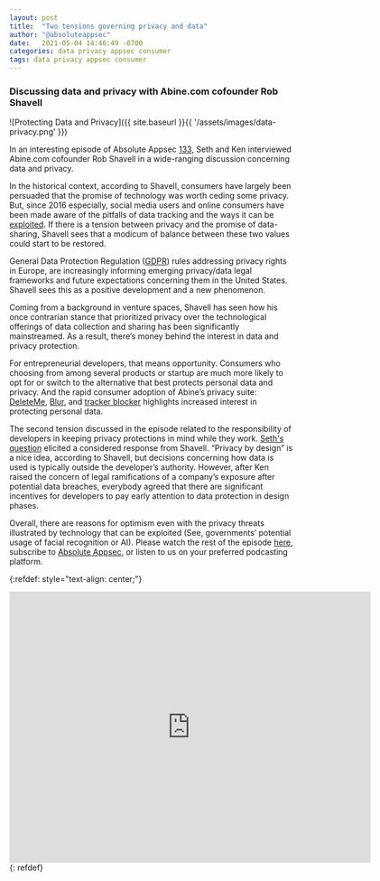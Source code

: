 ```yaml
---
layout: post
title:  "Two tensions governing privacy and data"
author: "@absoluteappsec"
date:   2021-05-04 14:46:49 -0700
categories: data privacy appsec consumer
tags: data privacy appsec consumer
---
```

### Discussing data and privacy with Abine.com cofounder Rob Shavell

![Protecting Data and Privacy]({{ site.baseurl }}{{ '/assets/images/data-privacy.png' }})

In an interesting episode of Absolute Appsec [133](https://www.youtube.com/watch?v=PgyyCDiIzY4), Seth and Ken interviewed Abine.com cofounder Rob Shavell in a wide-ranging discussion concerning data and privacy.

In the historical context, according to Shavell, consumers have largely been persuaded that the promise of technology was worth ceding some privacy. But, since 2016 especially, social media users and online consumers have been made aware of the pitfalls of data tracking and the ways it can be [exploited](https://www.darkreading.com/operational-security/big-data/how-to-access-the-voter-information-dirt-cambridge-analytica-has-on-you/a/d-id/741564?_mc=rss_x_drr_edt_aud_dr_x_x-rss-simple). If there is a tension between privacy and the promise of data-sharing, Shavell sees that a modicum of balance between these two values could start to be restored.

General Data Protection Regulation ([GDPR](https://portswigger.net/daily-swig/gdpr)) rules addressing privacy rights in Europe, are increasingly informing emerging privacy/data legal frameworks and future expectations concerning them in the United States. Shavell sees this as a positive development and a new phenomenon.

Coming from a background in venture spaces, Shavell has seen how his once contrarian stance
that prioritized privacy over the technological offerings of data collection and sharing has been significantly mainstreamed. As a result, there’s money behind the interest in data and privacy protection.

For entrepreneurial developers, that means opportunity. Consumers who choosing from among several products or startup are much more likely to opt for or switch to the alternative that best protects personal data and privacy. And the rapid consumer adoption of Abine’s privacy suite: [DeleteMe](https://joindeleteme.com), [Blur](https://www.abine.com), and [tracker blocker](https://dnt.abine.com/#feature/tracking) highlights increased interest in protecting personal data.

The second tension discussed in the episode related to the responsibility of developers in keeping privacy protections in mind while they work. [Seth's question](https://youtu.be/PgyyCDiIzY4?t=2523) elicited a considered response from Shavell. “Privacy by design” is a nice idea, according to Shavell, but decisions concerning how data is used is typically outside the developer’s authority. However, after Ken raised the concern of legal ramifications of a company’s exposure after potential data breaches, everybody agreed that there are significant incentives for developers to pay early attention to data protection in design phases.

Overall, there are reasons for optimism even with the privacy threats illustrated by technology that can be exploited (See, governments’ potential usage of facial recognition or AI). Please watch the rest of the episode [here](https://www.youtube.com/watch?v=PgyyCDiIzY4), subscribe to [Absolute Appsec](https://absoluteappsec.com), or listen to us on your preferred podcasting platform.

{:refdef: style="text-align: center;"}
<iframe src='https://www.youtube-nocookie.com/embed/PgyyCDiIzY4' frameborder='0' width='640' height='480' allowfullscreen></iframe>
{: refdef}
